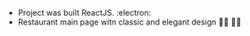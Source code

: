 - Project was built ReactJS. :electron:
- Restaurant main page witn classic and elegant design :woman_cook: :man_cook:

